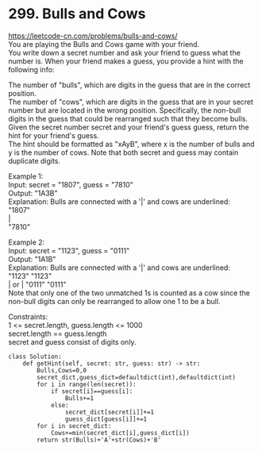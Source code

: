 # 299. Bulls and Cows
https://leetcode-cn.com/problems/bulls-and-cows/  
You are playing the Bulls and Cows game with your friend.  
You write down a secret number and ask your friend to guess what the number is. When your friend makes a guess, you provide a hint with the following info:  

The number of "bulls", which are digits in the guess that are in the correct position.  
The number of "cows", which are digits in the guess that are in your secret number but are located in the wrong position. Specifically, the non-bull digits in the guess that could be rearranged such that they become bulls.  
Given the secret number secret and your friend's guess guess, return the hint for your friend's guess.  
The hint should be formatted as "xAyB", where x is the number of bulls and y is the number of cows. Note that both secret and guess may contain duplicate digits.  

Example 1:  
Input: secret = "1807", guess = "7810"  
Output: "1A3B"  
Explanation: Bulls are connected with a '|' and cows are underlined:  
"1807"  
  |  
"7810"  

Example 2:  
Input: secret = "1123", guess = "0111"  
Output: "1A1B"  
Explanation: Bulls are connected with a '|' and cows are underlined:  
"1123"        "1123"  
  |      or     |
"0111"        "0111"  
Note that only one of the two unmatched 1s is counted as a cow since the non-bull digits can only be rearranged to allow one 1 to be a bull.  

Constraints:  
1 <= secret.length, guess.length <= 1000  
secret.length == guess.length  
secret and guess consist of digits only.  

``` python3
class Solution:
    def getHint(self, secret: str, guess: str) -> str:
        Bulls,Cows=0,0
        secret_dict,guess_dict=defaultdict(int),defaultdict(int)
        for i in range(len(secret)):
            if secret[i]==guess[i]:
                Bulls+=1
            else:
                secret_dict[secret[i]]+=1
                guess_dict[guess[i]]+=1
        for i in secret_dict:
            Cows+=min(secret_dict[i],guess_dict[i])
        return str(Bulls)+'A'+str(Cows)+'B'
```
